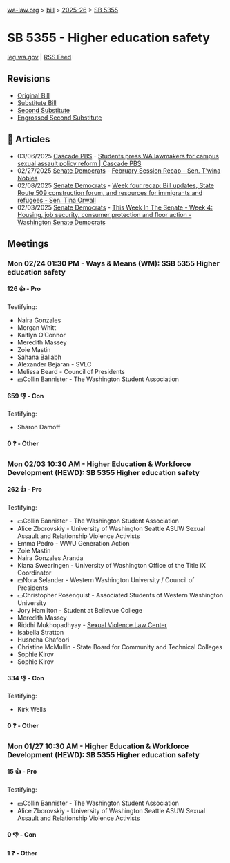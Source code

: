 [wa-law.org](/) > [bill](/bill/) > [2025-26](/bill/2025-26/) > [SB 5355](/bill/2025-26/sb/5355/)

# SB 5355 - Higher education safety
[leg.wa.gov](https://app.leg.wa.gov/billsummary?BillNumber=5355&Year=2025&Initiative=false) | [RSS Feed](./rss.xml)

## Revisions
* [Original Bill](1/)
* [Substitute Bill](S/)
* [Second Substitute](S2/)
* [Engrossed Second Substitute](S2.E/)

## 📰 Articles
* 03/06/2025 [Cascade PBS](/org/cascade_pbs/) - [Students press WA lawmakers for campus sexual assault policy reform | Cascade PBS](https://crosscut.com/politics/2025/03/students-press-wa-lawmakers-campus-sexual-assault-policy-reform#:~:text=Senate%20Bill%205355)
* 02/27/2025 [Senate Democrats](/org/senate_democrats/) - [February Session Recap - Sen. T’wina Nobles](https://senatedemocrats.wa.gov/nobles/2025/02/26/february-session-recap-2/#:~:text=SB%205355)
* 02/08/2025 [Senate Democrats](/org/senate_democrats/) - [Week four recap: Bill updates, State Route 509 construction forum, and resources for immigrants and refugees - Sen. Tina Orwall](https://senatedemocrats.wa.gov/orwall/2025/02/07/week-four-recap-bill-updates-state-route-509-construction-forum-and-resources-for-immigrants-and-refugees/#:~:text=SB%205355)
* 02/03/2025 [Senate Democrats](/org/senate_democrats/) - [This Week In The Senate - Week 4: Housing, job security, consumer protection and floor action - Washington Senate Democrats](https://senatedemocrats.wa.gov/blog/2025/02/02/this-week-in-the-senate-week-4-housing-job-security-consumer-protection-and-floor-action/#:~:text=Senate%20Bill%205355)

## Meetings
### Mon 02/24 01:30 PM - Ways & Means (WM): SSB 5355 Higher education safety
#### 126 👍 - Pro
Testifying:
* Naira Gonzales
* Morgan Whitt
* Kaitlyn O’Connor
* Meredith Massey
* Zoie Mastin
* Sahana Ballabh
* Alexander Bejaran - SVLC
* Melissa Beard - Council of Presidents
* 💵Collin Bannister - The Washington Student Association

#### 659 👎 - Con
Testifying:
* Sharon Damoff

#### 0 ❓ - Other

### Mon 02/03 10:30 AM - Higher Education & Workforce Development (HEWD): SB 5355 Higher education safety
#### 262 👍 - Pro
Testifying:
* 💵Collin Bannister - The Washington Student Association
* Alice Zborovskiy - University of Washington Seattle ASUW Sexual Assault and Relationship Violence Activists
* Emma Pedro - WWU Generation Action
* Zoie Mastin
* Naira Gonzales Aranda
* Kiana Swearingen - University of Washington Office of the Title IX Coordinator
* 💵Nora Selander - Western Washington University / Council of Presidents
* 💵Christopher Rosenquist - Associated Students of Western Washington University
* Jory Hamilton - Student at Bellevue College
* Meredith Massey
* Riddhi Mukhopadhyay - [Sexual Violence Law Center](/org/sexual_violence_law_center/)
* Isabella Stratton
* Husneha Ghafoori
* Christine McMullin - State Board for Community and Technical Colleges
* Sophie Kirov
* Sophie Kirov

#### 334 👎 - Con
Testifying:
* Kirk Wells

#### 0 ❓ - Other

### Mon 01/27 10:30 AM - Higher Education & Workforce Development (HEWD): SB 5355 Higher education safety
#### 15 👍 - Pro
Testifying:
* 💵Collin Bannister - The Washington Student Association
* Alice Zborovskiy - University of Washington Seattle ASUW Sexual Assault and Relationship Violence Activists

#### 0 👎 - Con

#### 1 ❓ - Other
